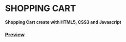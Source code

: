 # SHOPPING CART
#### Shopping Cart create with HTML5, CSS3 and Javascript


### [Preview](https://romanakhatun.github.io/shopping-cart/)
